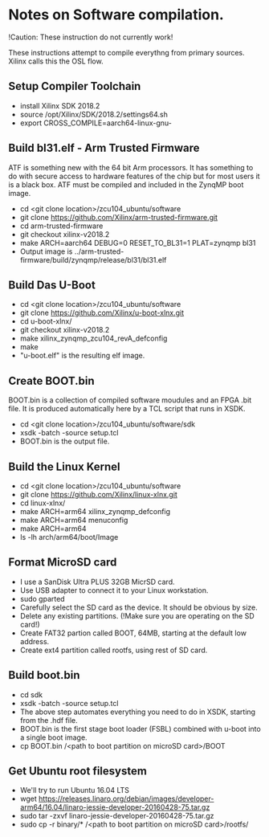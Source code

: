 # Notes on Software compilation.
!Caution: These instruction do not currently work!

These instructions attempt to compile everythng from primary sources. Xilinx calls this the OSL flow.
## Setup Compiler Toolchain
- install Xilinx SDK 2018.2
- source /opt/Xilinx/SDK/2018.2/settings64.sh
- export CROSS_COMPILE=aarch64-linux-gnu-
## Build bl31.elf - Arm Trusted Firmware
ATF is something new with the 64 bit Arm processors. It has something to do with secure access to hardware features of the chip but for most users it is a black box.  ATF must be compiled and included in the ZynqMP boot image.
- cd \<git clone location\>/zcu104_ubuntu/software
- git clone https://github.com/Xilinx/arm-trusted-firmware.git
- cd arm-trusted-firmware
- git checkout xilinx-v2018.2
- make ARCH=aarch64 DEBUG=0 RESET_TO_BL31=1 PLAT=zynqmp bl31
- Output image is ../arm-trusted-firmware/build/zynqmp/release/bl31/bl31.elf
## Build Das U-Boot
- cd \<git clone location\>/zcu104_ubuntu/software
- git clone https://github.com/Xilinx/u-boot-xlnx.git
- cd u-boot-xlnx/
- git checkout xilinx-v2018.2
- make  xilinx_zynqmp_zcu104_revA_defconfig
- make
- "u-boot.elf" is the resulting elf image.
## Create BOOT.bin
BOOT.bin is a collection of compiled software moudules and an FPGA .bit file. It is produced automatically here by a TCL script that runs in XSDK.
- cd \<git clone location\>/zcu104_ubuntu/software/sdk
- xsdk -batch -source setup.tcl
- BOOT.bin is the output file.
## Build the Linux Kernel
- cd \<git clone location\>/zcu104_ubuntu/software
- git clone https://github.com/Xilinx/linux-xlnx.git
- cd linux-xlnx/
- make ARCH=arm64 xilinx_zynqmp_defconfig
- make ARCH=arm64 menuconfig
- make ARCH=arm64
- ls -lh arch/arm64/boot/Image
## Format MicroSD card
- I use a SanDisk Ultra PLUS 32GB MicrSD card.
- Use USB adapter to connect it to your Linux workstation.
- sudo gparted
- Carefully select the SD card as the device.  It should be obvious by size.
- Delete any existing partitions. (!Make sure you are operating on the SD card!)
- Create FAT32 partion called BOOT, 64MB, starting at the default low address.
- Create ext4 partition called rootfs, using rest of SD card.
## Build boot.bin
- cd sdk
- xsdk -batch -source setup.tcl
- The above step automates everything you need to do in XSDK, starting from the .hdf file.
- BOOT.bin is the first stage boot loader (FSBL) combined with u-boot into a single boot image.
- cp BOOT.bin /\<path to boot partition on microSD card\>/BOOT
## Get Ubuntu root filesystem
- We'll try to run Ubuntu 16.04 LTS
- wget https://releases.linaro.org/debian/images/developer-arm64/16.04/linaro-jessie-developer-20160428-75.tar.gz
- sudo tar -zxvf linaro-jessie-developer-20160428-75.tar.gz
- sudo cp -r binary/* /\<path to boot partition on microSD card\>/rootfs/
